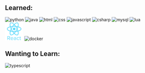<div>
	<div>
		<h2>
			Learned:
		</h2>
		<div>
			<img src="https://www.vectorlogo.zone/logos/python/python-vertical.svg" alt="python" width=60px height=60px>
			<img src="https://www.vectorlogo.zone/logos/java/java-vertical.svg" alt="java" width=40px>
			<img src="https://github.com/abranhe/programming-languages-logos/blob/master/src/html/html.svg" alt="html" width=60px height=60px>
			<img src="https://github.com/detain/svg-logos/blob/master/svg/css-3.svg" alt="css" width=60px height=60px>
			<img src="https://www.vectorlogo.zone/logos/nodejs/nodejs-icon.svg" alt="javascript" width=60px height=60px>
			<img src="https://github.com/abranhe/programming-languages-logos/blob/master/src/csharp/csharp.svg" alt="csharp" width=60px height=60px>
			<img src="https://github.com/cncf/landscape/blob/master/hosted_logos/my-sql.svg" alt="mysql" width=60px height=60px>
			<img src="https://github.com/detain/svg-logos/blob/master/svg/lua-5.svg" alt="lua" width=60px height=60px>
			<img src="https://github.com/devicons/devicon/blob/master/icons/react/react-original-wordmark.svg" alt="react" width=60px height=60px>
			<img src="https://github.com/detain/svg-logos/blob/master/svg/docker.svg" alt="docker" width=60px height=60px>
		</div>
		<div>
		<h2>
			Wanting to Learn:
		</h2>
		<div>
			<img src="https://github.com/wappalyzer/wappalyzer/blob/master/src/drivers/webextension/images/icons/TypeScript.svg" alt="typescript" width=60px height=60px>
		</div>
	</div>
	</div>
</div>
